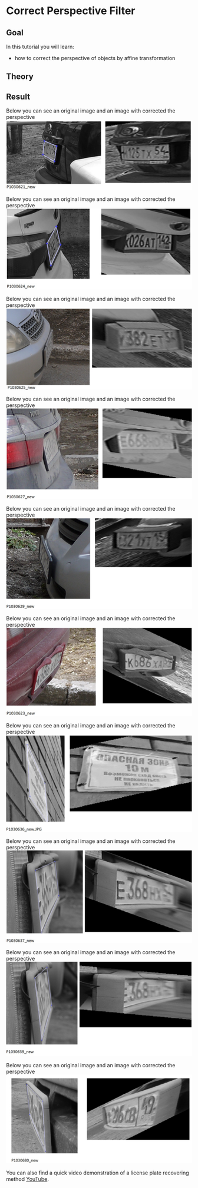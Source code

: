 Correct Perspective Filter
==========================

Goal
----

In this tutorial you will learn:

-   how to correct the perspective of objects by affine transformation

Theory
------


Result
------

Below you can see an original image and an image with corrected the perspective
![](/www/images/1.jpg)

Below you can see an original image and an image with corrected the perspective
![](/www/images/2.jpg)

Below you can see an original image and an image with corrected the perspective
![](/www/images/3.jpg)

Below you can see an original image and an image with corrected the perspective
![](/www/images/4.jpg)

Below you can see an original image and an image with corrected the perspective
![](/www/images/5.jpg)

Below you can see an original image and an image with corrected the perspective
![](/www/images/6.jpg)

Below you can see an original image and an image with corrected the perspective
![](/www/images/7.jpg)

Below you can see an original image and an image with corrected the perspective
![](/www/images/8.jpg)

Below you can see an original image and an image with corrected the perspective
![](/www/images/9.jpg)

Below you can see an original image and an image with corrected the perspective
![](/www/images/10.jpg)

You can also find a quick video demonstration of a license plate recovering method
[YouTube](https://youtu.be/RhowwOPj98g).
